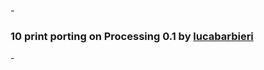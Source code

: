-</br>
### 10 print porting on Processing 0.1 by [lucabarbieri](https://github.com/lucabarbieri)</br>
-</br>
